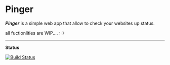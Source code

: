 **Pinger**
==========

***Pinger*** is a simple web app that allow to check your websites up status.

all fuctionlities are WIP.... :-)

*** 

**Status**

[![Build Status](https://travis-ci.org/toretto460/check-url-client.png?branch=master)](https://travis-ci.org/toretto460/check-url-client)